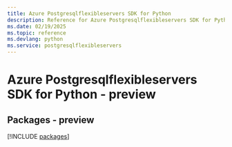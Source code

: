 ```yaml
---
title: Azure Postgresqlflexibleservers SDK for Python
description: Reference for Azure Postgresqlflexibleservers SDK for Python
ms.date: 02/19/2025
ms.topic: reference
ms.devlang: python
ms.service: postgresqlflexibleservers
---
```

# Azure Postgresqlflexibleservers SDK for Python - preview
## Packages - preview
[!INCLUDE [packages](postgresqlflexibleservers-index.md)]